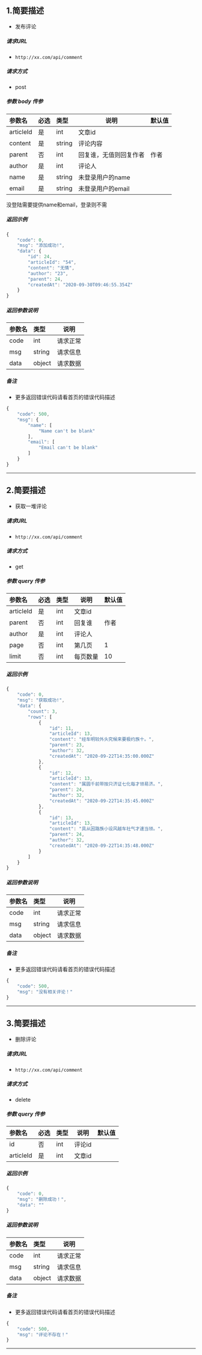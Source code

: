 ## 1.简要描述

- 发布评论

##### 请求URL
- ` http://xx.com/api/comment `
  
##### 请求方式
  - post 

##### 参数 body 传参
| 参数名    | 必选 | 类型   | 说明                   | 默认值 |
| :-------- | :--- | :----- | ---------------------- | ------ |
| articleId | 是   | int    | 文章id                 |        |
| content   | 是   | string | 评论内容               |        |
| parent    | 否   | int    | 回复谁，无值则回复作者 | 作者   |
| author    | 是   | int    | 评论人                 |        |
| name      | 是   | string | 未登录用户的name       |        |
| email     | 是   | string | 未登录用户的email      |        |
没登陆需要提供name和email，登录则不需
##### 返回示例

```js
{
    "code": 0,
    "msg": "添加成功!",
    "data": {
        "id": 24,
        "articleId": "54",
        "content": "无情",
        "author": "23",
        "parent": 24,
        "createdAt": "2020-09-30T09:46:55.354Z"
    }
}
```
##### 返回参数说明 

| 参数名 | 类型   | 说明     |
| :----- | :----- | -------- |
| code   | int    | 请求正常 |
| msg    | string | 请求信息 |
| data   | object | 请求数据 |

##### 备注 

- 更多返回错误代码请看首页的错误代码描述
```js
{
    "code": 500,
    "msg": {
        "name": [
            "Name can't be blank"
        ],
        "email": [
            "Email can't be blank"
        ]
    }
}
```
------------------------------------------
## 2.简要描述

- 获取一堆评论

##### 请求URL
- ` http://xx.com/api/comment `
  
##### 请求方式
  - get 

##### 参数 query 传参
| 参数名    | 必选 | 类型 | 说明     | 默认值 |
| :-------- | :--- | :--- | -------- | ------ |
| articleId | 是   | int  | 文章id   |        |
| parent    | 否   | int  | 回复谁   | 作者   |
| author    | 是   | int  | 评论人   |        |
| page      | 否   | int  | 第几页   | 1      |
| limit     | 否   | int  | 每页数量 | 10     |
##### 返回示例

```js
{
    "code": 0,
    "msg": "获取成功!",
    "data": {
        "count": 3,
        "rows": [
            {
                "id": 11,
                "articleId": 13,
                "content": "经车明较外头究候来要极约族十。",
                "parent": 23,
                "author": 32,
                "createdAt": "2020-09-22T14:35:00.000Z"
            },
            {
                "id": 12,
                "articleId": 13,
                "content": "属圆千前带按只济证七化每才领易济。",
                "parent": 24,
                "author": 32,
                "createdAt": "2020-09-22T14:35:45.000Z"
            },
            {
                "id": 13,
                "articleId": 13,
                "content": "具从因路族小设风越车社气才速当领。",
                "parent": 24,
                "author": 32,
                "createdAt": "2020-09-22T14:35:48.000Z"
            }
        ]
    }
}
```
##### 返回参数说明 

| 参数名 | 类型   | 说明     |
| :----- | :----- | -------- |
| code   | int    | 请求正常 |
| msg    | string | 请求信息 |
| data   | object | 请求数据 |

##### 备注 

- 更多返回错误代码请看首页的错误代码描述
```js
{
    "code": 500,
    "msg": "没有相关评论！"
}
```
------------------------------------------
## 3.简要描述

- 删除评论

##### 请求URL
- ` http://xx.com/api/comment `
  
##### 请求方式
  - delete 

##### 参数 query 传参
| 参数名    | 必选 | 类型 | 说明   | 默认值 |
| :-------- | :--- | :--- | ------ | ------ |
| id        | 否   | int  | 评论id |        |
| articleId | 是   | int  | 文章id |        |

##### 返回示例

```js
{
    "code": 0,
    "msg": "删除成功！",
    "data": ""
}
```
##### 返回参数说明 

| 参数名 | 类型   | 说明     |
| :----- | :----- | -------- |
| code   | int    | 请求正常 |
| msg    | string | 请求信息 |
| data   | object | 请求数据 |

##### 备注 

- 更多返回错误代码请看首页的错误代码描述
```js
{
    "code": 500,
    "msg": "评论不存在！"
}
```
------------------------------------------